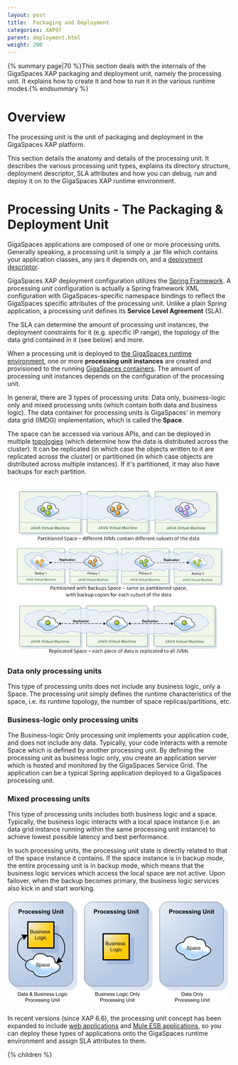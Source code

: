 ```yaml
---
layout: post
title:  Packaging and Deployment
categories: XAP97
parent: deployment.html
weight: 200
---
```


{% summary page|70 %}This section deals with the internals of the GigaSpaces XAP packaging and deployment unit, namely the processing unit. It explains how to create it and how to run it in the various runtime modes.{% endsummary %}

# Overview

The processing unit is the unit of packaging and deployment in the GigaSpaces XAP platform.

This section details the anatomy and details of the processing unit. It describes the various processing unit types,  explains its directory structure, deployment descriptor, SLA attributes and how you can debug, run and deploy it on to the GigaSpaces XAP runtime environment.

# Processing Units - The Packaging & Deployment Unit

GigaSpaces applications are composed of one or more processing units. Generally speaking, a processing unit is simply a .jar file which contains your application classes, any jars it depends on, and a [deployment descriptor](./configuring-processing-unit-elements.html).

GigaSpaces XAP deployment configuration utilizes the [Spring Framework](http://www.springframework.org). A processing unit configuration is actually a Spring framework XML configuration with GigaSpaces-specific namespace bindings to reflect the GigaSpaces specific attributes of the processing unit. Unlike a plain Spring application, a processing unit defines its **Service Level Agreement** (SLA).

The SLA can determine the amount of processing unit instances, the deployment constraints for it (e.g. specific IP range), the topology of the data grid contained in it (see below) and more.

When a processing unit is deployed to [the GigaSpaces runtime environment](./the-runtime-environment.html), one or more **processing unit instances** are created and provisioned to the running [GigaSpaces containers](./service-grid.html#gsc). The amount of processing unit instances depends on the configuration of the processing unit.

In general, there are 3 types of processing units: Data only, business-logic only and mixed processing units (which contain both data and business logic). The data container for processing units is GigaSpaces' in memory data grid (IMDG) implementation, which is called the **Space**.

The space can be accessed via various APIs, and can be deployed in multiple [topologies](/product_overview/space-topologies.html) (which determine how the data is distributed across the cluster). It can be replicated (in which case the objects written to it are replicated across the cluster) or partitioned (in which case objects are distributed across multiple instances). If it's partitioned, it may also have backups for each partition.

![PackagingandDeployment-topologies.jpg](/attachment_files/PackagingandDeployment-topologies.jpg)

### Data only processing units

This type of processing units does not include any business logic, only a Space. The processing unit simply defines the runtime characteristics of the space, i.e. its runtime topology, the number of space replicas/partitions, etc.

### Business-logic only processing units

The Business-logic Only processing unit implements your application code, and does not include any data. Typically, your code interacts with a remote Space which is defined by another processing unit. By defining the processing unit as business logic only, you create an application server which is hosted and monitored by the GigaSpaces Service Grid. The application can be a typical Spring application deployed to a GigaSpaces processing unit.

### Mixed processing units

This type of processing units includes both business logic and a space. Typically, the business logic interacts with a local space instance (i.e. an data grid instance running within the same processing unit instance) to achieve lowest possible latency and best performance.

In such processing units, the processing unit state is directly related to that of the space instance it contains. If the space instance is in backup mode, the entire processing unit is in backup mode, which means that the business logic services which access the local space are not active. Upon failover, when the backup becomes primary, the business logic services also kick in and start working.

![PackagingandDeployment-putypes.jpg](/attachment_files/PackagingandDeployment-putypes.jpg)

In recent versions (since XAP 6.6), the processing unit concept has been expanded to include [web applications](./web-application-support.html) and [Mule ESB applications](./mule-esb.html), so you can deploy these types of applications onto the GigaSpaces runtime environment and assign SLA attributes to them.

{% children %}
